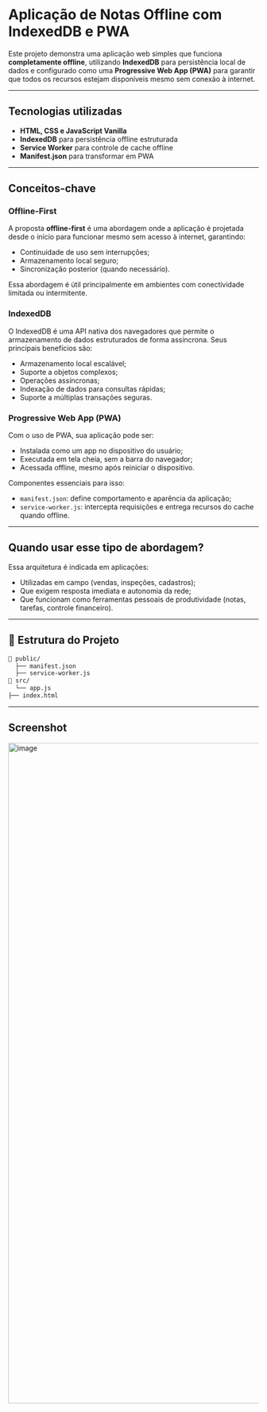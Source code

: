 # Aplicação de Notas Offline com IndexedDB e PWA

Este projeto demonstra uma aplicação web simples que funciona **completamente offline**, utilizando **IndexedDB** para persistência local de dados e configurado como uma **Progressive Web App (PWA)** para garantir que todos os recursos estejam disponíveis mesmo sem conexão à internet.

---

## Tecnologias utilizadas

- **HTML, CSS e JavaScript Vanilla**
- **IndexedDB** para persistência offline estruturada
- **Service Worker** para controle de cache offline
- **Manifest.json** para transformar em PWA

---

## Conceitos-chave

### Offline-First

A proposta **offline-first** é uma abordagem onde a aplicação é projetada desde o início para funcionar mesmo sem acesso à internet, garantindo:

- Continuidade de uso sem interrupções;
- Armazenamento local seguro;
- Sincronização posterior (quando necessário).

Essa abordagem é útil principalmente em ambientes com conectividade limitada ou intermitente.

### IndexedDB

O IndexedDB é uma API nativa dos navegadores que permite o armazenamento de dados estruturados de forma assíncrona. Seus principais benefícios são:

- Armazenamento local escalável;
- Suporte a objetos complexos;
- Operações assíncronas;
- Indexação de dados para consultas rápidas;
- Suporte a múltiplas transações seguras.

### Progressive Web App (PWA)

Com o uso de PWA, sua aplicação pode ser:

- Instalada como um app no dispositivo do usuário;
- Executada em tela cheia, sem a barra do navegador;
- Acessada offline, mesmo após reiniciar o dispositivo.

Componentes essenciais para isso:

- `manifest.json`: define comportamento e aparência da aplicação;
- `service-worker.js`: intercepta requisições e entrega recursos do cache quando offline.

---

## Quando usar esse tipo de abordagem?

Essa arquitetura é indicada em aplicações:

- Utilizadas em campo (vendas, inspeções, cadastros);
- Que exigem resposta imediata e autonomia da rede;
- Que funcionam como ferramentas pessoais de produtividade (notas, tarefas, controle financeiro).

---

## 📂 Estrutura do Projeto

```bash
📁 public/
  ├── manifest.json
  ├── service-worker.js
📁 src/
  └── app.js
├── index.html
```

---

## Screenshot
<img width="1964" height="1328" alt="image" src="https://github.com/user-attachments/assets/5036408d-5a96-4096-ac1f-1134f74f2b9d" />


